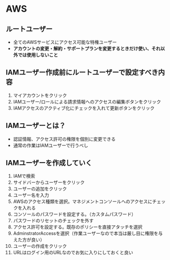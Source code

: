 # AWS
## ルートユーザー
* 全てのAWSサービスにアクセス可能な特権ユーザー
* <strong>アカウントの変更・解約・サポートプランを変更するときだけ使い、それ以外では使用しないこと</strong> 
## IAMユーザー作成前にルートユーザーで設定すべき内容
1. マイアカウントをクリック
2. IAMユーザー/ロールによる請求情報へのアクセスの編集ボタンをクリック
3. IAMアクセスのアクティブ化にチェックを入れて更新ボタンをクリック
## IAMユーザーとは？
* 認証情報、アクセス許可の権限を個別に変更できる
* 通常の作業はIAMユーザーで行うべし
## IAMユーザーを作成していく
1. IAMで検索
2. サイドバーからユーザーをクリック
3. ユーザーの追加をクリック
4. ユーザー名を入力
5. AWSのアクセス種類を選択。マネジメントコンソールへのアクセスにチェックを入れる
6. コンソールのパスワードを設定する。（カスタムパスワード）
7. パスワードのリセットのチェックを外す
8. アクセス許可を設定する。既存のポリシーを直接アタッチを選択
9. AdminstratorAccessを選択（作業ユーザーなので本当は厳し目に権限を与えた方が良い）
10. ユーザーの作成をクリック
11. URLはログイン用のURLなのでお気に入りにしておくと良い

